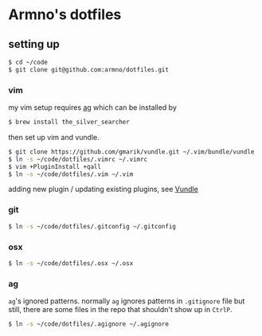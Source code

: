 # Armno's dotfiles

## setting up

```sh
$ cd ~/code
$ git clone git@github.com:armno/dotfiles.git
```

### vim

my vim setup requires [ag](https://github.com/ggreer/the_silver_searcher) which can be installed by

```sh
$ brew install the_silver_searcher
```

then set up vim and vundle.

```sh
$ git clone https://github.com/gmarik/vundle.git ~/.vim/bundle/vundle
$ ln -s ~/code/dotfiles/.vimrc ~/.vimrc
$ vim +PluginInstall +qall
$ ln -s ~/code/dotfiles/.vim ~/.vim
```

adding new plugin / updating existing plugins, see [Vundle](https://github.com/gmarik/Vundle.vim)

### git

```sh
$ ln -s ~/code/dotfiles/.gitconfig ~/.gitconfig
```

### osx

```sh
$ ln -s ~/code/dotfiles/.osx ~/.osx
```

### ag

`ag`'s ignored patterns. normally `ag` ignores patterns in `.gitignore` file but still, there are some files in the repo that shouldn't show up in `CtrlP`.

```sh
$ ln -s ~/code/dotfiles/.agignore ~/.agignore
```

